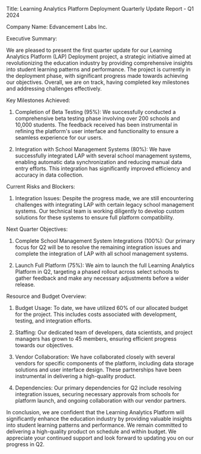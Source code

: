  Title: Learning Analytics Platform Deployment Quarterly Update Report - Q1 2024

Company Name: Edvancement Labs Inc.

Executive Summary:

We are pleased to present the first quarter update for our Learning Analytics Platform (LAP) Deployment project, a strategic initiative aimed at revolutionizing the education industry by providing comprehensive insights into student learning patterns and performance. The project is currently in the deployment phase, with significant progress made towards achieving our objectives. Overall, we are on track, having completed key milestones and addressing challenges effectively.

Key Milestones Achieved:

1. Completion of Beta Testing (95%): We successfully conducted a comprehensive beta testing phase involving over 200 schools and 10,000 students. The feedback received has been instrumental in refining the platform's user interface and functionality to ensure a seamless experience for our users.

2. Integration with School Management Systems (80%): We have successfully integrated LAP with several school management systems, enabling automatic data synchronization and reducing manual data entry efforts. This integration has significantly improved efficiency and accuracy in data collection.

Current Risks and Blockers:

1. Integration Issues: Despite the progress made, we are still encountering challenges with integrating LAP with certain legacy school management systems. Our technical team is working diligently to develop custom solutions for these systems to ensure full platform compatibility.

Next Quarter Objectives:

1. Complete School Management System Integrations (100%): Our primary focus for Q2 will be to resolve the remaining integration issues and complete the integration of LAP with all school management systems.

2. Launch Full Platform (75%): We aim to launch the full Learning Analytics Platform in Q2, targeting a phased rollout across select schools to gather feedback and make any necessary adjustments before a wider release.

Resource and Budget Overview:

1. Budget Usage: To date, we have utilized 60% of our allocated budget for the project. This includes costs associated with development, testing, and integration efforts.

2. Staffing: Our dedicated team of developers, data scientists, and project managers has grown to 45 members, ensuring efficient progress towards our objectives.

3. Vendor Collaboration: We have collaborated closely with several vendors for specific components of the platform, including data storage solutions and user interface design. These partnerships have been instrumental in delivering a high-quality product.

4. Dependencies: Our primary dependencies for Q2 include resolving integration issues, securing necessary approvals from schools for platform launch, and ongoing collaboration with our vendor partners.

In conclusion, we are confident that the Learning Analytics Platform will significantly enhance the education industry by providing valuable insights into student learning patterns and performance. We remain committed to delivering a high-quality product on schedule and within budget. We appreciate your continued support and look forward to updating you on our progress in Q2.